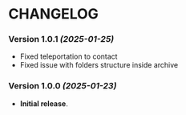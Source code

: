 # CHANGELOG

### Version 1.0.1 *(2025-01-25)*
* Fixed teleportation to contact
* Fixed issue with folders structure inside archive

### Version 1.0.0 *(2025-01-23)*
* **Initial release**.
